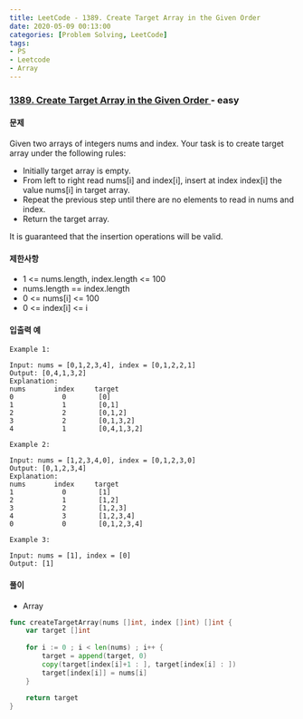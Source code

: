 ```yaml
---
title: LeetCode - 1389. Create Target Array in the Given Order
date: 2020-05-09 00:13:00
categories: [Problem Solving, LeetCode]
tags:
- PS
- Leetcode
- Array
---
```


### [ 1389. Create Target Array in the Given Order ](https://leetcode.com/problems/create-target-array-in-the-given-order/) - easy

#### 문제

Given two arrays of integers nums and index. Your task is to create target array under the following rules:

  - Initially target array is empty.
  - From left to right read nums[i] and index[i], insert at index index[i] the value nums[i] in target array.
  - Repeat the previous step until there are no elements to read in nums and index.
  - Return the target array.

It is guaranteed that the insertion operations will be valid.

#### 제한사항

- 1 <= nums.length, index.length <= 100
- nums.length == index.length
- 0 <= nums[i] <= 100
- 0 <= index[i] <= i

#### 입출력 예

```
Example 1:

Input: nums = [0,1,2,3,4], index = [0,1,2,2,1]
Output: [0,4,1,3,2]
Explanation:
nums       index     target
0            0        [0]
1            1        [0,1]
2            2        [0,1,2]
3            2        [0,1,3,2]
4            1        [0,4,1,3,2]
```

```
Example 2:

Input: nums = [1,2,3,4,0], index = [0,1,2,3,0]
Output: [0,1,2,3,4]
Explanation:
nums       index     target
1            0        [1]
2            1        [1,2]
3            2        [1,2,3]
4            3        [1,2,3,4]
0            0        [0,1,2,3,4]
```

```
Example 3:

Input: nums = [1], index = [0]
Output: [1]
```

#### 풀이

- Array

```go
func createTargetArray(nums []int, index []int) []int {
    var target []int
    
    for i := 0 ; i < len(nums) ; i++ {
        target = append(target, 0)
        copy(target[index[i]+1 : ], target[index[i] : ])
        target[index[i]] = nums[i]
    }
    
    return target
}
```
